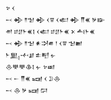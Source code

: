 <div class='block'>
<div class='line'>𒆳 𒌋</div>
<div class='line'>𒁁 𒄈 𒈫𒈠 𒄈 𒌋𒐊 𒌋𒅗 𒄈 𒐖𒌍 𒃻𒅔</div>
<div class='line'>𒉣 𒄑𒆪𒈨𒌍𒋙 𒌋𒅗 𒄑𒆪𒈨𒌍 𒉽 𒋀𒈨𒌍</div>
<div class='line'>𒁁 𒄈 𒈫𒈠 𒀭𒋫𒌑 𒁹 𒌋𒐊 𒈠𒆤</div>
<div class='line'>𒈨𒅅𒋾𒋗 𒉺𒋃 𒉡</div>
<div class='line'>𒊮𒋧𒋧𒆠𒋙 𒉡 𒆳𒀜</div>
<div class='line'>𒁁 𒀸 𒐖𒌍 𒍢 𒌋 𒊒𒁲</div>
<div class='line'>𒁁 𒁲 𒃻 𒍢 𒁶</div>
</div>
